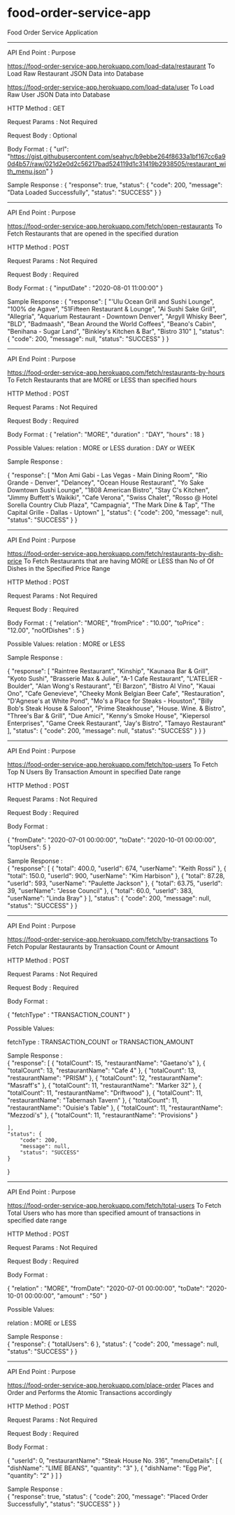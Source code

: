# food-order-service-app
Food Order Service Application

******************************************************************************************************************************************************************************

API End Point : 																Purpose

https://food-order-service-app.herokuapp.com/load-data/restaurant        To Load Raw Restaurant JSON Data into Database

https://food-order-service-app.herokuapp.com/load-data/user              To Load Raw User JSON Data into Database

HTTP Method : GET

Request Params : Not Required

Request Body : Optional

Body Format : 	{
    			"url": "https://gist.githubusercontent.com/seahyc/b9ebbe264f8633a1bf167cc6a90d4b57/raw/021d2e0d2c56217bad524119d1c31419b2938505/restaurant_with_menu.json"
				}

Sample Response : 	{
   						 "response": true,
    					 "status": {
       					 "code": 200,
        				 "message": "Data Loaded Successfully",
        				 "status": "SUCCESS"
    					}
					}
******************************************************************************************************************************************************************************


API End Point : 																Purpose

https://food-order-service-app.herokuapp.com/fetch/open-restaurants       To Fetch Restaurants that are opened in the specified duration

HTTP Method : POST

Request Params : Not Required

Request Body : Required

Body Format : 	{
    				"inputDate" : "2020-08-01 11:00:00"
				}

Sample Response : 	{
    "response": [
        "'Ulu Ocean Grill and Sushi Lounge",
        "100% de Agave",
        "51Fifteen Restaurant & Lounge",
        "Ai Sushi Sake Grill",
        "Allegria",
        "Aquarium Restaurant - Downtown Denver",
        "Argyll Whisky Beer",
        "BLD",
        "Badmaash",
        "Bean Around the World Coffees",
        "Beano's Cabin",
        "Benihana - Sugar Land",
        "Binkley's Kitchen & Bar",
        "Bistro 310"
    ],
    "status": {
        "code": 200,
        "message": null,
        "status": "SUCCESS"
    }
}
******************************************************************************************************************************************************************************

API End Point : 																Purpose

https://food-order-service-app.herokuapp.com/fetch/restaurants-by-hours       To Fetch Restaurants that are MORE or LESS than specified hours

HTTP Method : POST

Request Params : Not Required

Request Body : Required

Body Format : 	{
				   "relation": "MORE",
    			   "duration" : "DAY",
                   "hours" : 18
                }

Possible Values:                relation : MORE or LESS
                				duration : DAY or WEEK

Sample Response : 	

{
    "response": [
        "Mon Ami Gabi - Las Vegas - Main Dining Room",
        "Rio Grande - Denver",
        "Delancey",
        "Ocean House Restaurant",
        "Yo Sake Downtown Sushi Lounge",
        "1808 American Bistro",
        "Stay C's Kitchen",
        "Jimmy Buffett's Waikiki",
        "Cafe Verona",
        "Swiss Chalet",
        "Rosso @ Hotel Sorella Country Club Plaza",
        "Campagnia",
        "The Mark Dine & Tap",
        "The Capital Grille - Dallas - Uptown"
    ],
    "status": {
        "code": 200,
        "message": null,
        "status": "SUCCESS"
    }
}
*****************************************************************************************************************************************************************************


API End Point : 																Purpose

https://food-order-service-app.herokuapp.com/fetch/restaurants-by-dish-price      To Fetch Restaurants that are having MORE or LESS than No of Of Dishes in the Specified 
                                                                                  Price Range

HTTP Method : POST

Request Params : Not Required

Request Body : Required

Body Format : 	{
				   "relation": "MORE",
    			   "fromPrice" : "10.00",
                   "toPrice" : "12.00",
                   "noOfDishes" : 5
                }

Possible Values:                relation : MORE or LESS

Sample Response : 	

{
    "response": [
        "Raintree Restaurant",
        "Kinship",
        "Kaunaoa Bar & Grill",
        "Kyoto Sushi",
        "Brasserie Max & Julie",
        "A-1 Cafe Restaurant",
        "L'ATELIER - Boulder",
        "Alan Wong's Restaurant",
        "El Barzon",
        "Bistro Al Vino",
        "Kauai Ono",
        "Cafe Genevieve",
        "Cheeky Monk Belgian Beer Cafe",
        "Restauration",
        "D'Agnese's at White Pond",
        "Mo's a Place for Steaks - Houston",
        "Billy Bob's Steak House & Saloon",
        "Prime Steakhouse",
        "House. Wine. & Bistro",
        "Three's Bar & Grill",
        "Due Amici",
        "Kenny's Smoke House",
        "Kiepersol Enterprises",
        "Game Creek Restaurant",
        "Jay's Bistro",
        "Tamayo Restaurant"
    ],
    "status": {
        "code": 200,
        "message": null,
        "status": "SUCCESS"
    }
}
}


*****************************************************************************************************************************************************************************


API End Point : 																Purpose

https://food-order-service-app.herokuapp.com/fetch/top-users      To Fetch Top N Users By Transaction Amount in specified Date range

HTTP Method : POST

Request Params : Not Required

Request Body : Required

Body Format : 	

{
    "fromDate": "2020-07-01 00:00:00",
    "toDate": "2020-10-01 00:00:00",
    "topUsers": 5
}


Sample Response : 	
{
    "response": [
        {
            "total": 400.0,
            "userId": 674,
            "userName": "Keith Rossi"
        },
        {
            "total": 150.0,
            "userId": 900,
            "userName": "Kim Harbison"
        },
        {
            "total": 87.28,
            "userId": 593,
            "userName": "Paulette Jackson"
        },
        {
            "total": 63.75,
            "userId": 39,
            "userName": "Jesse Council"
        },
        {
            "total": 60.0,
            "userId": 383,
            "userName": "Linda Bray"
        }
    ],
    "status": {
        "code": 200,
        "message": null,
        "status": "SUCCESS"
    }
}


*****************************************************************************************************************************************************************************


API End Point : 																Purpose

https://food-order-service-app.herokuapp.com/fetch/by-transactions     To Fetch Popular Restaurants by Transaction Count or Amount

HTTP Method : POST

Request Params : Not Required

Request Body : Required

Body Format : 	

{
    "fetchType" : "TRANSACTION_COUNT"
}

Possible Values:                

fetchType : TRANSACTION_COUNT or TRANSACTION_AMOUNT

Sample Response : 	
{
    "response": [
        {
            "totalCount": 15,
            "restaurantName": "Gaetano's"
        },
        {
            "totalCount": 13,
            "restaurantName": "Cafe 4"
        },
        {
            "totalCount": 13,
            "restaurantName": "PRISM"
        },
        {
            "totalCount": 12,
            "restaurantName": "Masraff's"
        },
        {
            "totalCount": 11,
            "restaurantName": "Marker 32"
        },
        {
            "totalCount": 11,
            "restaurantName": "Driftwood"
        },
        {
            "totalCount": 11,
            "restaurantName": "Tabernash Tavern"
        },
        {
            "totalCount": 11,
            "restaurantName": "Ouisie's Table"
        },
        {
            "totalCount": 11,
            "restaurantName": "Mezzodi's"
        },
        {
            "totalCount": 11,
            "restaurantName": "Provisions"
        }

    ],
    "status": {
        "code": 200,
        "message": null,
        "status": "SUCCESS"
    }
}


*****************************************************************************************************************************************************************************


API End Point : 																Purpose

https://food-order-service-app.herokuapp.com/fetch/total-users    To Fetch Total Users who has more than specified amount of transactions in specified date range

HTTP Method : POST

Request Params : Not Required

Request Body : Required

Body Format : 	

{
    "relation" : "MORE",
    "fromDate": "2020-07-01 00:00:00",
    "toDate": "2020-10-01 00:00:00",
    "amount" : "50"
}

Possible Values:                

relation : MORE or LESS

Sample Response : 	
{
    "response": {
        "totalUsers": 6
    },
    "status": {
        "code": 200,
        "message": null,
        "status": "SUCCESS"
    }
}

*****************************************************************************************************************************************************************************


API End Point : 																Purpose

https://food-order-service-app.herokuapp.com/place-order     Places and Order and Performs the Atomic Transactions accordingly

HTTP Method : POST

Request Params : Not Required

Request Body : Required

Body Format : 	

{
    "userId": 0,
    "restaurantName": "Steak House No. 316",
    "menuDetails": [
        {
            "dishName": "LIME BEANS",
            "quantity": "3"
        },
        {
            "dishName": "Egg Pie",
            "quantity": "2"
        }
    ]
}



Sample Response : 	
{
    "response": true,
    "status": {
        "code": 200,
        "message": "Placed Order Successfully",
        "status": "SUCCESS"
    }
}
